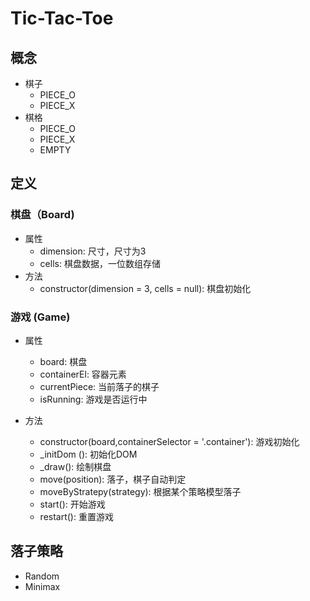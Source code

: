  # Tic-Tac-Toe

## 概念

* 棋子
  * PIECE_O
  * PIECE_X
* 棋格
  * PIECE_O
  * PIECE_X
  * EMPTY


## 定义

### 棋盘（Board)
* 属性
  * dimension: 尺寸，尺寸为3
  * cells: 棋盘数据，一位数组存储
* 方法
  * constructor(dimension = 3, cells = null): 棋盘初始化

### 游戏 (Game)
* 属性
  * board: 棋盘
  * containerEl: 容器元素
  * currentPiece: 当前落子的棋子
  * isRunning: 游戏是否运行中

* 方法
   * constructor(board,containerSelector = '.container'): 游戏初始化
   * _initDom (): 初始化DOM
   * _draw(): 绘制棋盘
   * move(position): 落子，棋子自动判定
   * moveByStratepy(strategy): 根据某个策略模型落子
   * start(): 开始游戏
   * restart(): 重置游戏

## 落子策略
   * Random
   * Minimax
